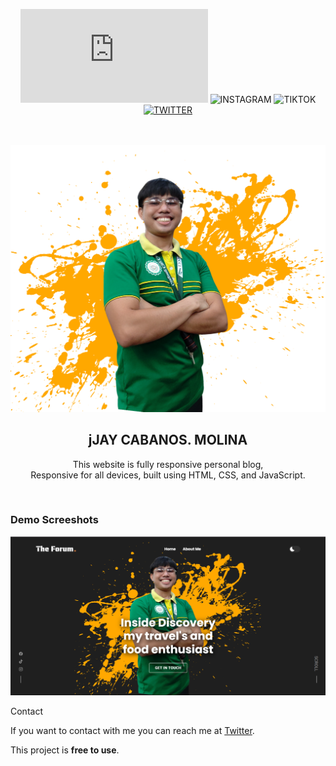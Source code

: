 <div align="center">
  
  ![FACEBOOK](https://www.facebook.com/profile.php?id=100070123092446)
  ![INSTAGRAM](https://www.instagram.com/duhh.its_bbnude22/)
  ![TIKTOK](https://www.tiktok.com/@itsjaymolina?lang=en)
[![TWITTER](https://x.com/Jay_200322?t=z99vYvKWgCMOSx8kTBkACQ&s=09)](https://x.com/Jay_200322?t=z99vYvKWgCMOSx8kTBkACQ&s=09)

  <br />
  <br />
  
  <img src="./assets/images/bg1.png" />

  <h2 align="center">jJAY CABANOS. MOLINA</h2>

  This website is fully responsive personal blog, <br />Responsive for all devices, built using HTML, CSS, and JavaScript.

  <!-- <a href="https://codewithsadee.github.io/jack-portfolio/"><strong>➥ Live Demo</strong></a> -->

</div>

<br />

### Demo Screeshots

![jay cabanos molina](./readme-images/web1.png "Desktop Demo")


Contact

If you want to contact with me you can reach me at [Twitter](https://x.com/Jay_200322?t=z99vYvKWgCMOSx8kTBkACQ&s=09).



This project is **free to use**.
